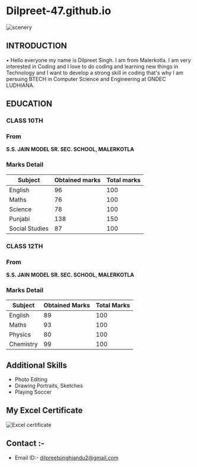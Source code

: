 # Dilpreet-47.github.io
![scenery](https://github.com/user-attachments/assets/9442272b-381b-4913-a305-8cfca87b9686)

## **INTRODUCTION** ##

• Hello everyone my name is Dilpreet Singh. I am from Malerkotla. I am very interested in Coding and I love to do coding and learning new things in Technology and I want to develop a strong skill in coding that's why I am persuing BTECH in Computer Science and Engineering at GNDEC LUDHIANA. 

## **EDUCATION** ##

### CLASS 10TH ###
### From ###
**S.S. JAIN MODEL SR. SEC. SCHOOL, MALERKOTLA**
### Marks Detail ###

| Subject | Obtained marks | Total marks |
| --- | --- | --- |
| English | 96 | 100 |
| Maths | 76 | 100 |
| Science | 78 | 100|
| Punjabi | 138 | 150|
|Social Studies| 87 |100|

### CLASS 12TH ###
### From ###
**S.S. JAIN MODEL SR. SEC. SCHOOL, MALERKOTLA**
### Marks Detail ###

| Subject | Obtained Marks | Total Marks |
|---|---|---|
| English | 89 | 100|
|Maths|93|100|
|Physics|80|100
|Chemistry|99|100|

## Additional Skills ##
- Photo Editing
- Drawing Portraits, Sketches
- Playing Soccer

## My Excel Certificate ##
![Excel certificate]()

## Contact :-
- Email ID:- dilpreetsinghjandu2@gmail.com  
